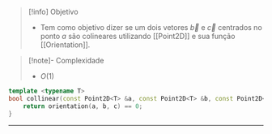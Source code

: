 > [!info] Objetivo
> - Tem como objetivo dizer se um dois vetores $\vec{b}$ e $\vec{c}$ centrados no ponto $a$ são colineares utilizando [[Point2D]] e sua função [[Orientation]].

> [!note]- Complexidade
> - $O(1)$

```cpp
template <typename T>
bool collinear(const Point2D<T> &a, const Point2D<T> &b, const Point2D<T> &c) {
    return orientation(a, b, c) == 0;
}
```

---